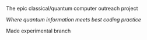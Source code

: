 The epic classical/quantum computer outreach project

*Where quantum information meets best coding practice*

Made experimental branch

